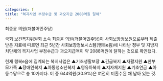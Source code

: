 ```yaml
---
categories: f
title: "복지사업 부정수급 및 과오지급 2088억원 달해"
---
```

최종윤 의원(더불어민주당)



국회 보건복지위원회 소속 최종윤 의원(더불어민주당)이 사회보장정보원으로부터 제출받은 자료에 따르면 최근 5년간 사회보장정보시스템(행복e음)에 나타난 정부 및 지방자치단체의 복지사업 부정수급과 과오지급액이 약 2088억원에 달하는 것으로 확인됐다.

현재 행복e음에 집계되는 복지사업은 ▲기초생활보장 ▲긴급복지 ▲자활지원 ▲한부모가족 ▲장애인복지 ▲아동청소년복지 ▲영유아복지 ▲지자체지원 ▲기초연금 ▲아동수당으로 총 10가지다. 이 중 644억원(30.9%)은 여전히 미환수된 채 남아 있는 것.&nbsp;